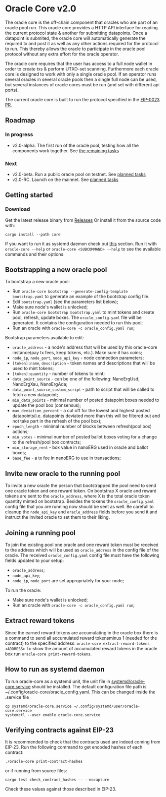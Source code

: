 # Oracle Core v2.0

The oracle core is the off-chain component that oracles who are part of an oracle pool run. This oracle core provides a HTTP API interface for reading the current protocol state & another for submitting datapoints. Once a datapoint is submited, the oracle core will automatically generate the required tx and post it as well as any other actions required for the protocol to run. This thereby allows the oracle to participate in the oracle pool protocol without any extra effort for the oracle operator.

The oracle core requires that the user has access to a full node wallet in order to create txs & perform UTXO-set scanning. Furthermore each oracle core is designed to work with only a single oracle pool. If an operator runs several oracles in several oracle pools then a single full node can be used, but several instances of oracle cores must be run (and set with different api ports).

The current oracle core is built to run the protocol specified in the [EIP-0023 PR](https://github.com/ergoplatform/eips/pull/41).

## Roadmap
### In progress
- v2.0-alpha. The first run of the oracle pool, testing how all the components work together. See [the remaining tasks](https://github.com/ergoplatform/oracle-core/milestone/1)
### Next
- v2.0-beta. Run a public oracle pool on testnet. See [planned tasks](https://github.com/ergoplatform/oracle-core/milestone/5)
- v2.0-RC. Launch on the mainnet. See [planned tasks](https://github.com/ergoplatform/oracle-core/milestone/4)


## Getting started
### Download
Get the latest release binary from [Releases](https://github.com/ergoplatform/oracle-core/releases)
Or install it from the source code with:
``` console
cargo install --path core
```
If you want to run it as systemd daemon check out [this](https://github.com/ergoplatform/oracle-core#how-to-run-as-systemd-daemon) section.
Run it with `oracle-core --help` or `oracle-core <SUBCOMMAND> --help` to see the available commands and their options.

## Bootstrapping a new oracle pool
To bootstrap a new oracle pool:
- Run `oracle-core bootstrap --generate-config-template bootstrap.yaml` to generate an example of the bootstrap config file.
- Edit `bootstrap.yaml` (see the parameters list below);
- Make sure node's wallet is unlocked;
- Run `oracle-core bootstrap bootstrap.yaml` to mint tokens and create pool, refresh, update boxes. The `oracle_config.yaml` file will be generated. It contains the configuration needed to run this pool;
- Run an oracle with `oracle-core -c oracle_config.yaml run`;

Bootstrap parameters available to edit:
- `oracle_address` - a node's address that will be used by this oracle-core instance(pay tx fees, keep tokens, etc.). Make sure it has coins;
- `node_ip`, `node_port`, `node_api_key` - node connection parameters;
- `[token]:name`, `description` - token names and descriptions that will be used to mint tokens;
- `[token]:quantity` - number of tokens to mint;
- `data_point_source` - can be one of the following: NanoErgUsd, NanoErgXau, NanoErgAda;
- `data_point_source_custom_script` - path to script that will be called to fetch a new datapoint;
- `min_data_points` - minimal number of posted datapoint boxes needed to update the pool box (consensus);
- `max_deviation_percent` - a cut off for the lowest and highest posted datapoints(i.e. datapoints deviated more than this will be filtered out and not take part in the refresh of the pool box);
- `epoch_length` - minimal number of blocks between refresh(pool box) actions;
- `min_votes` - minimal number of posted ballot boxes voting for a change to the refresh/pool box contracts;
- `min_storage_rent` - box value in nanoERG used in oracle and ballot boxes;
- `base_fee` - a tx fee in nanoERG to use in transactions;

## Invite new oracle to the running pool
To invite a new oracle the person that bootstrapped the pool need to send one oracle token and one reward token. On bootstrap X oracle and reward tokens are sent to the `oracle_address`, where X is the total oracle token quantity minted on bootstrap.
Besides the tokens the `oracle_config.yaml` config file that you are running now should be sent as well. Be carefull to cleanup the `node_api_key` and `oracle_address` fields before you send it and instruct the invited oracle to set them to their liking.

## Joining a running pool
To join the existing pool one oracle and one reward token must be received to the address which will be used as `oracle_address` in the config file of the oracle. The received `oracle_config.yaml` config file must have the following fields updated to your setup:
- `oracle_address`;
- `node_api_key`;
- `node_ip`, `node_port` are set appropriately for your node;

To run the oracle:
- Make sure node's wallet is unlocked;
- Run an oracle with `oracle-core -c oracle_config.yaml run`;

## Extract reward tokens
Since the earned reward tokens are accumulating in the oracle box there is a command to send all accumulated reward tokensminus 1 (needed for the contract) to the specified address:
`oracle-core extract-reward-tokens <ADDRESS>`
To show the amount of accumulated reward tokens in the oracle box run `oracle-core print-reward-tokens`.

## How to run as systemd daemon
To run oracle-core as a systemd unit, the unit file in [systemd/oracle-core.service](systemd/oracle-core.service) should be installed.
The default configuration file path is ~/.config/oracle-core/oracle_config.yaml. This can be changed inside the .service file

``` console
cp systemd/oracle-core.service ~/.config/systemd/user/oracle-core.service
systemctl --user enable oracle-core.service
```

## Verifying contracts against EIP-23

It is recommended to check that the contracts used are indeed coming from EIP-23. Run the following command to get encoded hashes of each contract:
```console
./oracle-core print-contract-hashes
```
or if running from source files:
```console
cargo test check_contract_hashes -- --nocapture
```

Check these values against those described in EIP-23.
